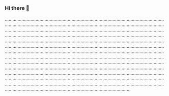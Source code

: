 ### Hi there 👋

..............................................................................................................................................................................................................................................................................................................................................................................................................................................................................................................................................................................................................................................................................................................................................................................................................................................................................................................................................................................................................................................................................................................................................................................................................................................................................................................................................................................................................................................................................................................................................................................................................................................................................................................................................................................